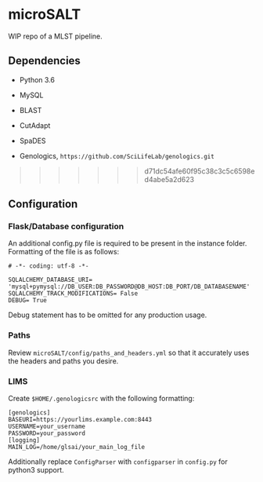# microSALT
WIP repo of a MLST pipeline.

## Dependencies
* Python 3.6
* MySQL

* BLAST
* CutAdapt
* SpaDES

* Genologics, `https://github.com/SciLifeLab/genologics.git`
>>>>>>> d71dc54afe60f95c38c3c5c6598ed4abe5a2d623

## Configuration
### Flask/Database configuration
An additional config.py file is required to be present in the instance folder.
Formatting of the file is as follows:
```
# -*- coding: utf-8 -*-

SQLALCHEMY_DATABASE_URI= 'mysql+pymysql://DB_USER:DB_PASSWORD@DB_HOST:DB_PORT/DB_DATABASENAME'
SQLALCHEMY_TRACK_MODIFICATIONS= False
DEBUG= True
```
Debug statement has to be omitted for any production usage.
### Paths
Review `microSALT/config/paths_and_headers.yml` so that it accurately uses the headers and paths you desire.

### LIMS
Create `$HOME/.genologicsrc` with the following formatting:
```
[genologics]
BASEURI=https://yourlims.example.com:8443
USERNAME=your_username
PASSWORD=your_password
[logging]
MAIN_LOG=/home/glsai/your_main_log_file
```

Additionally replace `ConfigParser` with `configparser` in `config.py` for python3 support. 
